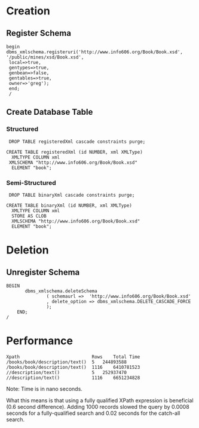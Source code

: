 # Creation #
## Register Schema ##
```
begin
dbms_xmlschema.registeruri('http://www.info606.org/Book/Book.xsd', '/public/mines/xsd/Book.xsd', 
 local=>true,
 gentypes=>true,
 genbean=>false,
 gentables=>true,
 owner=>'greg');
 end;
 /
```

## Create Database Table ##
### Structured ###
```
 DROP TABLE registeredXml cascade constraints purge;

CREATE TABLE registeredXml (id NUMBER, xml XMLType)
  XMLTYPE COLUMN xml
 XMLSCHEMA "http://www.info606.org/Book/Book.xsd"
  ELEMENT "book";
```

### Semi-Structured ###
```
 DROP TABLE binaryXml cascade constraints purge;

CREATE TABLE binaryXml (id NUMBER, xml XMLType)
  XMLTYPE COLUMN xml
  STORE AS CLOB
  XMLSCHEMA "http://www.info606.org/Book/Book.xsd"
  ELEMENT "book";
```

# Deletion #

## Unregister Schema ##
```
BEGIN
       dbms_xmlschema.deleteSchema
               ( schemaurl =>  'http://www.info606.org/Book/Book.xsd'
               , delete_option => dbms_xmlschema.DELETE_CASCADE_FORCE
               );
    END;
/ 
```


# Performance #
```
Xpath	                        Rows	Total Time
/books/book/description/text()	5	244893588
/books/book/description/text()	1116	6410781523
//description/text()	        5	252937470
//description/text()	        1116	6651234828
```
Note: Time is in nano seconds.

What this means is that using a fully qualified XPath expression is beneficial (0.6 second difference). Adding 1000 records slowed the query by 0.0008 seconds for a fully-qualified search and 0.02 seconds for the catch-all search.